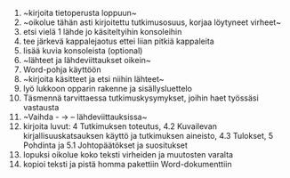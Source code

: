 1. ~kirjoita tietoperusta loppuun~
2. ~oikolue tähän asti kirjoitettu tutkimusosuus, korjaa löytyneet virheet~
3. etsi vielä 1 lähde jo käsiteltyihin konsoleihin
4. tee järkevä kappalejaotus ettei liian pitkiä kappaleita
5. lisää kuvia konsoleista (optional)
6. ~lähteet ja lähdeviittaukset oikein~
7. Word-pohja käyttöön
8. ~kirjoita käsitteet ja etsi niihin lähteet~
9. lyö lukkoon opparin rakenne ja sisällysluettelo
10. Täsmennä tarvittaessa tutkimuskysymykset, joihin haet työssäsi vastausta
11. ~Vaihda - -> –  lähdeviittauksissa~
12. kirjoita luvut: 4 Tutkimuksen toteutus, 4.2 Kuvailevan kirjallisuuskatsauksen käyttö ja tutkimuksen aineisto, 4.3 Tulokset, 5 Pohdinta ja 5.1 Johtopäätökset ja suositukset
13. lopuksi oikolue koko teksti virheiden ja muutosten varalta
14. kopioi teksti ja pistä homma pakettiin Word-dokumenttiin
